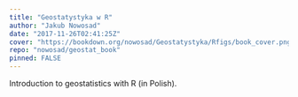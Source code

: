```yaml
---
title: "Geostatystyka w R"
author: "Jakub Nowosad"
date: "2017-11-26T02:41:25Z"
cover: "https://bookdown.org/nowosad/Geostatystyka/Rfigs/book_cover.png"
repo: "nowosad/geostat_book"
pinned: FALSE
---
```


Introduction to geostatistics with R (in Polish).
